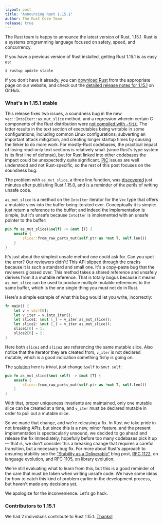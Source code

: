 ```yaml
---
layout: post
title: "Announcing Rust 1.15.1"
author: The Rust Core Team
release: true
---
```


The Rust team is happy to announce the latest version of Rust, 1.15.1. Rust is a
systems programming language focused on safety, speed, and concurrency.

If you have a previous version of Rust installed, getting Rust 1.15.1 is as easy as:

```bash
$ rustup update stable
```

If you don't have it already, you can [download Rust][install] from the
appropriate page on our website, and check out the [detailed release notes for
1.15.1][notes] on GitHub.

[install]: https://www.rust-lang.org/install.html
[notes]: https://github.com/rust-lang/rust/blob/master/RELEASES.md#version-1151-2017-02-09

### What's in 1.15.1 stable

This release fixes two issues, a soundness bug in the new
`vec::IntoIter::as_mut_slice` method, and a regression wherein certain C
components of the Rust distribution were [not compiled with `-fPIC`][fpic].  The
latter results in the text section of executables being writable in some
configurations, including common Linux configurations, subverting an important
attack mitigation, and creating longer startup times by causing the linker to do
more work. For mostly-Rust codebases, the practical impact of losing read-only
text sections is relatively small (since Rust's type system is its first line of
defense), but for Rust linked into other codebases the impact could be
unexpectedly quite significant. [PIC] issues are well understood and not
Rust-specific, so the rest of this post focuses on the soundness bug.

[fpic]: https://github.com/rust-lang/rust/pull/39523
[PIC]: https://en.wikipedia.org/wiki/Position-independent_code

The problem with `as_mut_slice`, a three line function, was [discovered] just
minutes after publishing Rust 1.15.0, and is a reminder of the perils of writing
unsafe code.

[discovered]: https://www.reddit.com/r/rust/comments/5roiq7/announcing_rust_115/dd8vujs/

`as_mut_slice` is a method on the `IntoIter` iterator for the `Vec` type that
offers a mutable view into the buffer being iterated over. Conceptually it is
simple: just return a reference to the buffer; and indeed the implementation is
simple, but it's unsafe because `IntoIter` is implemented with an unsafe pointer
to the buffer:

```rust
pub fn as_mut_slice(&self) -> &mut [T] {
    unsafe {
        slice::from_raw_parts_mut(self.ptr as *mut T, self.len())
    }
}
```

It's just about the simplest unsafe method one could ask for. Can you spot the
error? Our reviewers didn't! This API slipped through the cracks because it is
such a standard and small one. It's a copy-paste bug that the reviewers glossed
over. This method takes a shared reference and unsafely derives from it a
mutable reference. That is totally bogus because it means `as_mut_slice` can be
used to produce multiple mutable references to the same buffer, which is the one
single thing you must not do in Rust.

Here's a simple example of what this bug would let you write, incorrectly:

```rust
fn main() {
    let v = vec![0];
    let v_iter = v.into_iter();
    let slice1: &mut [_] = v_iter.as_mut_slice();
    let slice2: &mut [_] = v_iter.as_mut_slice();
    slice1[0] = 1;
    slice2[0] = 2;
}
```

Here both `slice1` and `slice2` are referencing the same mutable slice. Also
notice that the iterator they are created from, `v_iter` is not declared
mutable, which is a good indication something fishy is going on.

The [solution] here is trivial, just change `&self` to `&mut self`:

```rust
pub fn as_mut_slice(&mut self) -> &mut [T] {
    unsafe {
        slice::from_raw_parts_mut(self.ptr as *mut T, self.len())
    }
}
```

[solution]: https://github.com/rust-lang/rust/pull/39466

With that, proper uniqueness invariants are maintained, only one mutable slice
can be created at a time, and `v_iter` must be declared mutable in order to pull
out a mutable slice.

So we made that change, and we're releasing a fix. In Rust we take pride in not
breaking APIs, but since this is a new, minor feature, and the present
implementation is spectacularly unsound, we decided to go ahead and release the
fix immediately, hopefully before too many codebases pick it up — that is, we
don't consider this a breaking change that requires a careful transition, but a
necessary bug fix. For more about Rust's approach to ensuring stability see the
["Stability as a Deliverable"][stab] blog post, [RFC 1122], on language
evolution, and [RFC 1105], on library evolution.

[stab]: https://blog.rust-lang.org/2014/10/30/Stability.html
[RFC 1122]: https://github.com/rust-lang/rfcs/blob/master/text/1122-language-semver.md
[RFC 1105]: https://github.com/rust-lang/rfcs/blob/master/text/1105-api-evolution.md

We're still evaluating what to learn from this, but this is a good reminder of
the care that must be taken when writing unsafe code. We have some ideas for how
to catch this kind of problem earlier in the development process, but haven't
made any decisions yet.

We apologize for the inconvenience. Let's go hack.

### Contributors to 1.15.1

We had 2 individuals contribute to Rust 1.15.1.
[Thanks!](https://thanks.rust-lang.org/rust/1.15.1)
